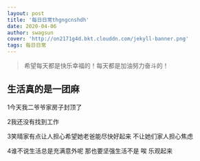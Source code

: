 ```yaml
---
layout: post
title: '每日日常thgngcnshdh'
date: 2020-04-06
author: swagsun
cover: 'http://on2171g4d.bkt.clouddn.com/jekyll-banner.png'
tags: 每日日常
---
```


> 希望每天都是快乐幸福的！每天都是加油努力奋斗的！


## 生活真的是一团麻 

1今天我二爷爷家房子封顶了

2我还没有找到工作

3笑晴家有点让人担心希望她老爸能尽快好起来 不让她们家人担心焦虑

4谁不说生活总是充满意外呢 那也要坚强生活不是 唉 乐观起来
